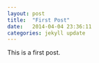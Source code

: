 ```yaml
---
layout: post
title:  "First Post"
date:   2014-04-04 23:36:11
categories: jekyll update
---
```


This is a first post.
